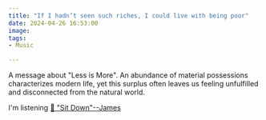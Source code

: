 ```yaml
---
title: "If I hadn’t seen such riches, I could live with being poor"
date: 2024-04-26 16:53:00
image: 
tags:
- Music

---
```


A message about "Less is More". An abundance of material possessions characterizes modern life, yet this surplus often leaves us feeling unfulfilled and disconnected from the natural world.

I'm listening [🎵 "Sit Down"--James](https://youtu.be/zPNw_2h0CnU)